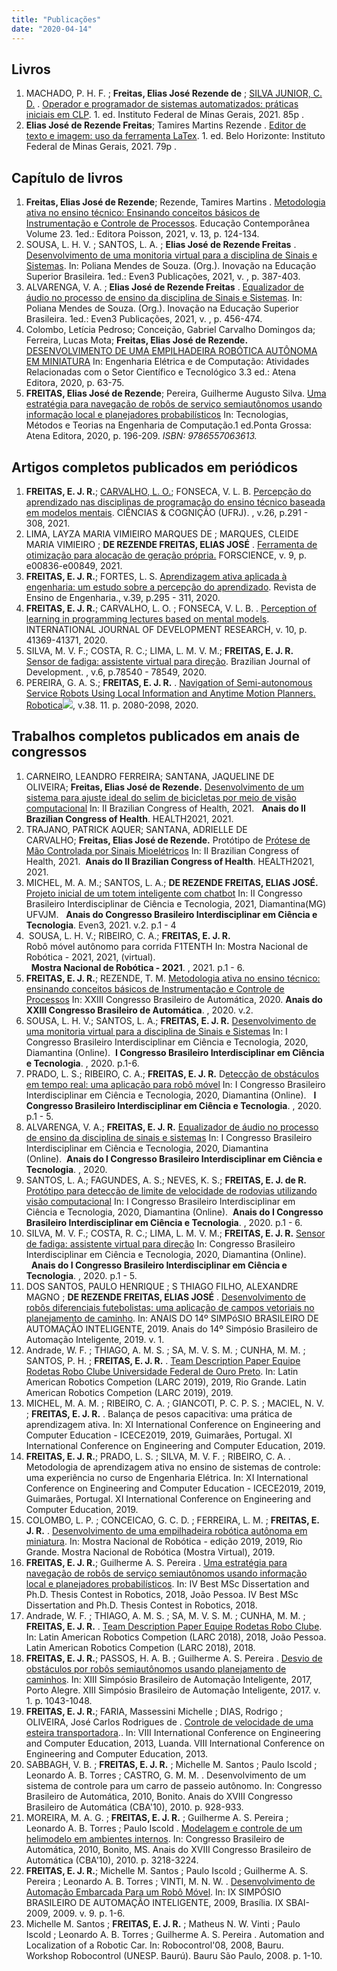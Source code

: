```yaml
---
title: "Publicações"
date: "2020-04-14"
---
```


## **Livros**

1. MACHADO, P. H. F. ; **Freitas, Elias José Rezende de** ; [SILVA JUNIOR, C. D.](http://lattes.cnpq.br/7986908371850913 "Clique para visualizar o currículo") . [Operador e programador de sistemas automatizados: práticas iniciais em CLP](https://www.researchgate.net/publication/357811659_OPERADOR_E_PROGRAMADOR_DE_SISTEMAS_AUTOMATIZADOS_Praticas_Iniciais_com_CLP). 1. ed. Instituto Federal de Minas Gerais, 2021. 85p .
2. **Elias José de Rezende Freitas**; Tamires Martins Rezende . [Editor de texto e imagem: uso da ferramenta LaTex](https://www.researchgate.net/publication/352820647_Editor_de_texto_e_imagem_Uso_da_ferramenta_LaTeX). 1. ed. Belo Horizonte: Instituto Federal de Minas Gerais, 2021. 79p .

## **Capítulo de livros**

1. **Freitas, Elias José de Rezende**; Rezende, Tamires Martins . [Metodologia ativa no ensino técnico: Ensinando conceitos básicos de Instrumentação e Controle de Processos](http://dx.doi.org/10.36229/978-65-5866-098-9.CAP.13). Educação Contemporânea Volume 23. 1ed.: Editora Poisson, 2021, v. 13, p. 124-134.
2. SOUSA, L. H. V. ; SANTOS, L. A. ; **Elias José de Rezende Freitas** . [Desenvolvimento de uma monitoria virtual para a disciplina de Sinais e Sistemas](https://publicacoes.even3.com.br/book/inovacao-na-educacao-superior-brasileira-307285). In: Poliana Mendes de Souza. (Org.). Inovação na Educação Superior Brasileira. 1ed.: Even3 Publicações, 2021, v. , p. 387-403.
3. ALVARENGA, V. A. ; **Elias José de Rezende Freitas** . [Equalizador de áudio no processo de ensino da disciplina de Sinais e Sistemas](https://publicacoes.even3.com.br/book/inovacao-na-educacao-superior-brasileira-307285). In: Poliana Mendes de Souza. (Org.). Inovação na Educação Superior Brasileira. 1ed.: Even3 Publicações, 2021, v. , p. 456-474.
4. Colombo, Letícia Pedroso; Conceição, Gabriel Carvalho Domingos da; Ferreira, Lucas Mota; **Freitas, Elias José de Rezende.** [DESENVOLVIMENTO DE UMA EMPILHADEIRA ROBÓTICA AUTÔNOMA EM MINIATURA](https://www.atenaeditora.com.br/post-artigo/42018) In: Engenharia Elétrica e de Computação: Atividades Relacionadas com o Setor Científico e Tecnológico 3.3 ed.: Atena Editora, 2020, p. 63-75.
5. **FREITAS, Elias José de Rezende**; Pereira, Guilherme Augusto Silva. [Uma estratégia para navegação de robôs de serviço semiautônomos usando informação local e planejadores probabilísticos](https://www.finersistemas.com/atenaeditora/index.php/admin/api/artigoPDF/41523) In: Tecnologias, Métodos e Teorias na Engenharia de Computação.1 ed.Ponta Grossa: Atena Editora, 2020, p. 196-209. _ISBN: 9786557063613._

## **Artigos completos publicados em periódicos**

1. **FREITAS, E. J. R.**; [CARVALHO, L. O.](http://lattes.cnpq.br/3608400230675479); FONSECA, V. L. B. [Percepção do aprendizado nas disciplinas de programação do ensino técnico baseada em modelos mentais](http://cienciasecognicao.org/revista/index.php/cec/article/view/1664). CIÊNCIAS & COGNIÇÃO (UFRJ). , v.26, p.291 - 308, 2021.
2. LIMA, LAYZA MARIA VIMIEIRO MARQUES DE ; MARQUES, CLEIDE MARIA VIMIEIRO ; **DE REZENDE FREITAS, ELIAS JOSÉ** . [Ferramenta de otimização para alocação de geração própria.](http://dx.doi.org/10.29069/forscience.2021v9n1.e836) FORSCIENCE, v. 9, p. e00836-e00849, 2021.
3. **FREITAS, E. J. R.**; FORTES, L. S. [Aprendizagem ativa aplicada à engenharia: um estudo sobre a percepção do aprendizado](http://revista.educacao.ws/revista/index.php/abenge/issue/view/154). Revista de Ensino de Engenharia., v.39, p.295 - 311, 2020.
4. **FREITAS, E. J. R.**; CARVALHO, L. O. ; FONSECA, V. L. B. . [Perception of learning in programming lectures based on mental models](http://www.journalijdr.com/sites/default/files/issue-pdf/20230.pdf). INTERNATIONAL JOURNAL OF DEVELOPMENT RESEARCH, v. 10, p. 41369-41371, 2020.
5. SILVA, M. V. F.; COSTA, R. C.; LIMA, L. M. V. M.; **FREITAS, E. J. R.**  
    [Sensor de fadiga: assistente virtual para direção](http://https://www.brazilianjournals.com/index.php/BRJD/article/view/18287/14772). Brazilian Journal of Development. , v.6, p.78540 - 78549, 2020.
6. PEREIRA, G. A. S.; **FREITAS, E. J. R.** . [Navigation of Semi-autonomous Service Robots Using Local Information and Anytime Motion Planners. Robotica](http://dx.doi.org/10.1017/S0263574719001838)![](jcr.gif), v.38. 11. p. 2080-2098, 2020.

## **Trabalhos completos publicados em anais de congressos**

1. CARNEIRO, LEANDRO FERREIRA; SANTANA, JAQUELINE DE OLIVEIRA; **Freitas, Elias José de Rezende.** [Desenvolvimento de um sistema para ajuste ideal do selim de bicicletas por meio de visão computacional](https://brazilianjournals.com.br/health2021/anais/index.php?t=TC2021050384078#) In: II Brazilian Congress of Health, 2021.   **Anais do II Brazilian Congress of Health**. HEALTH2021, 2021.
2. TRAJANO, PATRICK AQUER; SANTANA, ADRIELLE DE CARVALHO; **Freitas, Elias José de Rezende.** Protótipo de [Prótese de Mão Controlada por Sinais Mioelétricos](http://doi.org/10.51162/health2021-0003) In: II Brazilian Congress of Health, 2021.  **Anais do II Brazilian Congress of Health**. HEALTH2021, 2021.
3. MICHEL, M. A. M.; SANTOS, L. A.; **DE REZENDE FREITAS, ELIAS JOSÉ.** [Projeto inicial de um totem inteligente com chatbot](http://https//www.even3.com.br/anais/cobicet/388430-PROJETO-INICIAL-DE-UM-TOTEM-INTELIGENTE-COM-CHATBOT) In: II Congresso Brasileiro Interdisciplinar de Ciência e Tecnologia, 2021, Diamantina(MG) UFVJM.   **Anais do Congresso Brasileiro Interdisciplinar em Ciência e Tecnologia**. Even3, 2021. v.2. p.1 - 4
4.  SOUSA, L. H. V.; RIBEIRO, C. A.; **FREITAS, E. J. R.**  
    Robô móvel autônomo para corrida F1TENTH In: Mostra Nacional de Robótica - 2021, 2021, (virtual).  
      **Mostra Nacional de Robótica - 2021**. , 2021. p.1 - 6.
5. **FREITAS, E. J. R.**; REZENDE, T. M. [Metodologia ativa no ensino técnico: ensinando conceitos básicos de Instrumentação e Controle de Processos](https://doi.org/10.48011/asba.v2i1.1710) In: XXIII Congresso Brasileiro de Automática, 2020. **Anais do XXIII Congresso Brasileiro de Automática**. , 2020. v.2.
6. SOUSA, L. H. V.; SANTOS, L. A.; **FREITAS, E. J. R.** [Desenvolvimento de uma monitoria virtual para a disciplina de Sinais e Sistemas](http://https//www.even3.com.br/anais/icobicet2020/268001-DESENVOLVIMENTO-DE-UMA-MONITORIA-VIRTUAL-PARA-A-DISCIPLINA-DE-SINAIS-E-SISTEMAS) In: I Congresso Brasileiro Interdisciplinar em Ciência e Tecnologia, 2020, Diamantina (Online).  **I Congresso Brasileiro Interdisciplinar em Ciência e Tecnologia**. , 2020. p.1-6.
7. PRADO, L. S.; RIBEIRO, C. A.; **FREITAS, E. J. R.** D[etecção de obstáculos em tempo real: uma aplicação para robô móvel](http://https://www.even3.com.br/anais/icobicet2020/269629-deteccao-de-obstaculos-em-tempo-real--uma-aplicacao-para-robo-movel/) In: I Congresso Brasileiro Interdisciplinar em Ciência e Tecnologia, 2020, Diamantina (Online).   **I Congresso Brasileiro Interdisciplinar em Ciência e Tecnologia**. , 2020. p.1 - 5.
8. ALVARENGA, V. A.; **FREITAS, E. J. R.** [Equalizador de áudio no processo de ensino da disciplina de sinais e sistemas](http://https://www.even3.com.br/anais/icobicet2020/267657-equalizador-de-audio-no-processo-de-ensino-da-disciplina-de-sinais-e-sistemas/) In: I Congresso Brasileiro Interdisciplinar em Ciência e Tecnologia, 2020, Diamantina (Online).  **Anais do I Congresso Brasileiro Interdisciplinar em Ciência e Tecnologia**. , 2020.
9. SANTOS, L. A.; FAGUNDES, A. S.; NEVES, K. S.; **FREITAS, E. J. de R.** [Protótipo para detecção de limite de velocidade de rodovias utilizando visão computacional](http://https://www.even3.com.br/anais/icobicet2020/268058-prototipo-para-deteccao-de-limite-de-velocidade-de-rodovias-utilizando-visao-computacional/) In: I Congresso Brasileiro Interdisciplinar em Ciência e Tecnologia, 2020, Diamantina (Online).  **Anais do I Congresso Brasileiro Interdisciplinar em Ciência e Tecnologia**. , 2020. p.1 - 6.
10. SILVA, M. V. F.; COSTA, R. C.; LIMA, L. M. V. M.; **FREITAS, E. J. R.** [Sensor de fadiga: assistente virtual para direção](https://www.even3.com.br/anais/icobicet2020/268028-sensor-de-fadiga--assistente-virtual-para-direcao/) In: Congresso Brasileiro Interdisciplinar em Ciência e Tecnologia, 2020, Diamantina (Online).   **Anais do I Congresso Brasileiro Interdisciplinar em Ciência e Tecnologia**. , 2020. p.1 - 5.
11. DOS SANTOS, PAULO HENRIQUE ; S THIAGO FILHO, ALEXANDRE MAGNO ; **DE REZENDE FREITAS, ELIAS JOSÉ** . [Desenvolvimento de robôs diferenciais futebolistas: uma aplicação de campos vetoriais no planejamento de caminho](http://dx.doi.org/10.17648/sbai-2019-111320). In: ANAIS DO 14º SIMPóSIO BRASILEIRO DE AUTOMAÇÃO INTELIGENTE, 2019. Anais do 14º Simpósio Brasileiro de Automação Inteligente, 2019. v. 1.
12. Andrade, W. F. ; THIAGO, A. M. S. ; SA, M. V. S. M. ; CUNHA, M. M. ; SANTOS, P. H. ; **FREITAS, E. J. R.** . [Team Description Paper Equipe Rodetas Robo Clube Universidade Federal de Ouro Preto](http://sistemaolimpo.org/midias/uploads/071eb50b37d3bca6b143507d2bfad5bb.pdf). In: Latin American Robotics Competion (LARC 2019), 2019, Rio Grande. Latin American Robotics Competion (LARC 2019), 2019.
13. MICHEL, M. A. M. ; RIBEIRO, C. A. ; GIANCOTI, P. C. P. S. ; MACIEL, N. V. ; **FREITAS, E. J. R.** . Balança de pesos capacitiva: uma prática de aprendizagem ativa. In: XI International Conference on Engineering and Computer Education - ICECE2019, 2019, Guimarães, Portugal. XI International Conference on Engineering and Computer Education, 2019.
14. **FREITAS, E. J. R.**; PRADO, L. S. ; SILVA, M. V. F. ; RIBEIRO, C. A. . Metodologia de aprendizagem ativa no ensino de sistemas de controle: uma experiência no curso de Engenharia Elétrica. In: XI International Conference on Engineering and Computer Education - ICECE2019, 2019, Guimarães, Portugal. XI International Conference on Engineering and Computer Education, 2019.
15. COLOMBO, L. P. ; CONCEICAO, G. C. D. ; FERREIRA, L. M. ; **FREITAS, E. J. R.** . [Desenvolvimento de uma empilhadeira robótica autônoma em miniatura](http://sistemaolimpo.org/midias/uploads/f798d4ab8c0f5499edee69d7392e3de9.pdf). In: Mostra Nacional de Robótica - edição 2019, 2019, Rio Grande. Mostra Nacional de Robótica (Mostra Virtual), 2019.
16. **FREITAS, E. J. R.**; Guilherme A. S. Pereira . [Uma estratégia para navegação de robôs de serviço semiautônomos usando informação local e planejadores probabilísticos](https://onedrive.live.com/?authkey=%21AJ3kn0D1gZXvxWc&cid=5B85CBD24DB3437D&id=5B85CBD24DB3437D%2178848&parId=5B85CBD24DB3437D%2178842&o=OneUp). In: IV Best MSc Dissertation and Ph.D. Thesis Contest in Robotics, 2018, João Pessoa. IV Best MSc Dissertation and Ph.D. Thesis Contest in Robotics, 2018.
17. Andrade, W. F. ; THIAGO, A. M. S. ; SA, M. V. S. M. ; CUNHA, M. M. ; **FREITAS, E. J. R.** . [Team Description Paper Equipe Rodetas Robo Clube](http://sistemaolimpo.org/midias/uploads/2711eb8497c72197b601bf1a14145712.pdf). In: Latin American Robotics Competion (LARC 2018), 2018, João Pessoa. Latin American Robotics Competion (LARC 2018), 2018.
18. **FREITAS, E. J. R.**; PASSOS, H. A. B. ; Guilherme A. S. Pereira . [Desvio de obstáculos por robôs semiautônomos usando planejamento de caminhos](https://www.ufrgs.br/sbai17/papers/paper_297.pdf). In: XIII Simpósio Brasileiro de Automação Inteligente, 2017, Porto Alegre. XIII Simpósio Brasileiro de Automação Inteligente, 2017. v. 1. p. 1043-1048.
19. **FREITAS, E. J. R.**; FARIA, Massessini Michelle ; DIAS, Rodrigo ; OLIVEIRA, José Carlos Rodrigues de . [Controle de velocidade de uma esteira transportadora](http://proceedings.copec.eu/index.php/icece/article/view/425#.XqdI4mhKjIV).. In: VIII International Conference on Engineering and Computer Education, 2013, Luanda. VIII International Conference on Engineering and Computer Education, 2013.
20. SABBAGH, V. B. ; **FREITAS, E. J. R.** ; Michelle M. Santos ; Paulo Iscold ; Leonardo A. B. Torres ; CASTRO, G. M. M. . Desenvolvimento de um sistema de controle para um carro de passeio autônomo. In: Congresso Brasileiro de Automática, 2010, Bonito. Anais do XVIII Congresso Brasileiro de Automática (CBA'10), 2010. p. 928-933.
21. MOREIRA, M. A. G. ; **FREITAS, E. J. R.** ; Guilherme A. S. Pereira ; Leonardo A. B. Torres ; Paulo Iscold . [Modelagem e controle de um helimodelo em ambientes internos](http://www.scielo.br/scielo.php?script=sci_arttext&pid=S0103-17592011000300003). In: Congresso Brasileiro de Automática, 2010, Bonito, MS. Anais do XVIII Congresso Brasileiro de Automática (CBA'10), 2010. p. 3218-3224.
22. **FREITAS, E. J. R.**; Michelle M. Santos ; Paulo Iscold ; Guilherme A. S. Pereira ; Leonardo A. B. Torres ; VINTI, M. N. W. . [Desenvolvimento de Automação Embarcada Para um Robô Móvel](https://fei.edu.br/sbai/SBAI2009/artigos/PLATAFORMAS%20ROB%C3%93TICAS/55747.pdf). In: IX SIMPÓSIO BRASILEIRO DE AUTOMAÇÃO INTELIGENTE, 2009, Brasília. IX SBAI- 2009, 2009. v. 9. p. 1-6.
23. Michelle M. Santos ; **FREITAS, E. J. R.** ; Matheus N. W. Vinti ; Paulo Iscold ; Leonardo A. B. Torres ; Guilherme A. S. Pereira . Automation and Localization of a Robotic Car. In: Robocontrol'08, 2008, Bauru. Workshop Robocontrol (UNESP. Baurú). Bauru São Paulo, 2008. p. 1-10.
